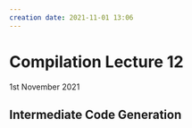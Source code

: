 ```yaml
---
creation date: 2021-11-01 13:06
---
```

#  Compilation Lecture 12
1st November 2021

## Intermediate Code Generation
